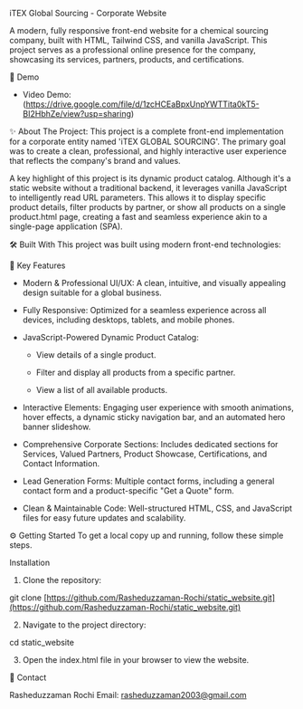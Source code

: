 iTEX Global Sourcing - Corporate Website

A modern, fully responsive front-end website for a chemical sourcing company, built with HTML, Tailwind CSS, and vanilla JavaScript. This project serves as a professional online presence for the company, showcasing its services, partners, products, and certifications.

🚀 Demo
* Video Demo: (https://drive.google.com/file/d/1zcHCEaBpxUnpYWTTita0kT5-BI2HbhZe/view?usp=sharing)

✨ About The Project: 
This project is a complete front-end implementation for a corporate entity named 'iTEX GLOBAL SOURCING'. The primary goal was to create a clean, professional, and highly interactive user experience that reflects the company's brand and values.

A key highlight of this project is its dynamic product catalog. Although it's a static website without a traditional backend, it leverages vanilla JavaScript to intelligently read URL parameters. This allows it to display specific product details, filter products by partner, or show all products on a single product.html page, creating a fast and seamless experience akin to a single-page application (SPA).

🛠️ Built With
This project was built using modern front-end technologies:

🌟 Key Features

* Modern & Professional UI/UX: A clean, intuitive, and visually appealing design suitable for a global business.

* Fully Responsive: Optimized for a seamless experience across all devices, including desktops, tablets, and mobile phones.

* JavaScript-Powered Dynamic Product Catalog:

     - View details of a single product.

     - Filter and display all products from a specific partner.

     - View a list of all available products.

* Interactive Elements: Engaging user experience with smooth animations, hover effects, a dynamic sticky navigation bar, and an automated hero banner slideshow.

* Comprehensive Corporate Sections: Includes dedicated sections for Services, Valued Partners, Product Showcase, Certifications, and Contact Information.

* Lead Generation Forms: Multiple contact forms, including a general contact form and a product-specific "Get a Quote" form.

* Clean & Maintainable Code: Well-structured HTML, CSS, and JavaScript files for easy future updates and scalability.

⚙️ Getting Started
To get a local copy up and running, follow these simple steps.

Installation
1. Clone the repository:

git clone [https://github.com/Rasheduzzaman-Rochi/static_website.git](https://github.com/Rasheduzzaman-Rochi/static_website.git)

2. Navigate to the project directory:

cd static_website

3. Open the index.html file in your browser to view the website.
   

👤 Contact

Rasheduzzaman Rochi
Email: rasheduzzaman2003@gmail.com
